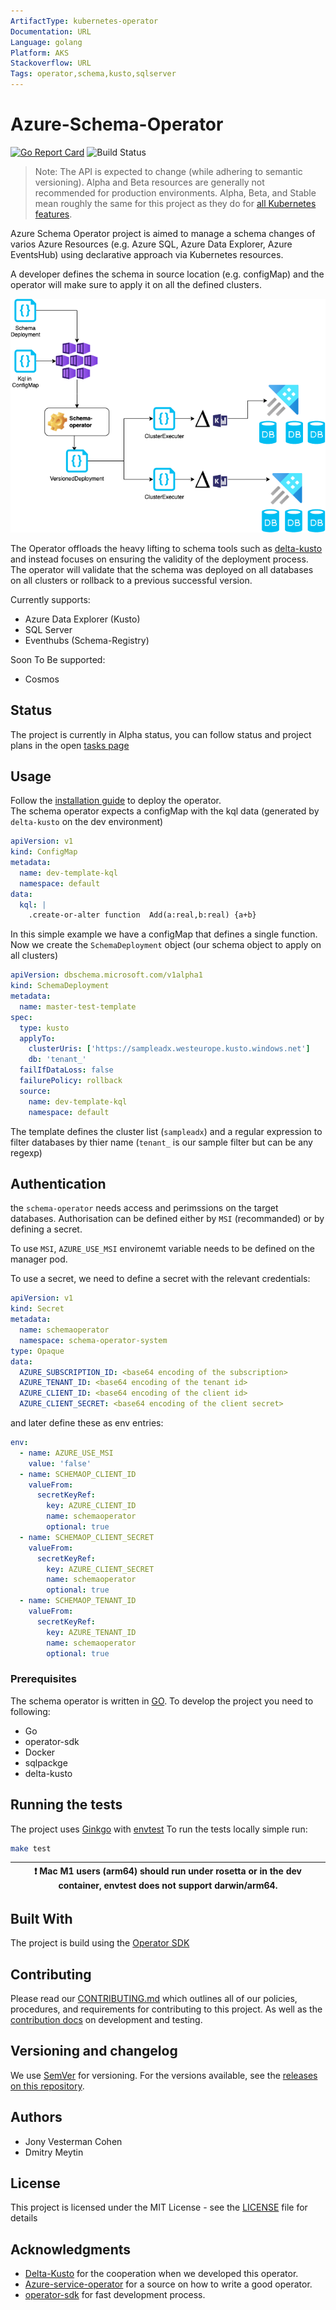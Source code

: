 ```yaml
---
ArtifactType: kubernetes-operator
Documentation: URL
Language: golang
Platform: AKS
Stackoverflow: URL
Tags: operator,schema,kusto,sqlserver
---
```


# Azure-Schema-Operator

[![Go Report Card](https://goreportcard.com/badge/github.com/Microsoft/azure-schema-operator)](https://goreportcard.com/report/github.com/Microsoft/azure-schema-operator)
![Build Status](https://github.com/Microsoft/azure-schema-operator/actions/workflows/live-validation.yml/badge.svg?branch=main)

> Note: The API is expected to change (while adhering to semantic versioning). Alpha and Beta resources are generally not recommended for production environments. Alpha, Beta, and Stable mean roughly the same for this project as they do for [all Kubernetes features](https://kubernetes.io/docs/reference/command-line-tools-reference/feature-gates/#feature-stages).

Azure Schema Operator project is aimed to manage a schema changes of varios Azure Resources (e.g. Azure SQL, Azure Data Explorer, Azure EventsHub) using declarative approach via Kubernetes resources.

A developer defines the schema in source location (e.g. configMap) and the
operator will make sure to apply it on all the defined clusters.

![Schema-Operator flow](docs/images/SchemaOperator.drawio.png)

The Operator offloads the heavy lifting to schema tools such as [delta-kusto](https://github.com/microsoft/delta-kusto)
and instead focuses on ensuring the validity of the deployment process.  
The operator will validate that the schema was deployed on all databases on all clusters or rollback to a previous successful version.

Currently supports:

- Azure Data Explorer (Kusto)
- SQL Server
- Eventhubs (Schema-Registry)

Soon To Be supported:

- Cosmos

## Status

The project is currently in Alpha status, you can follow status and project plans in the open [tasks page](/docs/Tasks.md)

## Usage

Follow the [installation guide](/docs/Install.md) to deploy the operator.  
The schema operator expects a configMap with the kql data (generated by `delta-kusto` on the dev environment)

```yaml
apiVersion: v1
kind: ConfigMap
metadata:
  name: dev-template-kql
  namespace: default
data:
  kql: |
    .create-or-alter function  Add(a:real,b:real) {a+b}
```

In this simple example we have a configMap that defines a single function.
Now we create the `SchemaDeployment` object (our schema object to apply on all clusters)

```yaml
apiVersion: dbschema.microsoft.com/v1alpha1
kind: SchemaDeployment
metadata:
  name: master-test-template
spec:
  type: kusto
  applyTo:
    clusterUris: ['https://sampleadx.westeurope.kusto.windows.net']
    db: 'tenant_'
  failIfDataLoss: false
  failurePolicy: rollback
  source:
    name: dev-template-kql
    namespace: default
```

The template defines the cluster list (`sampleadx`) and a regular expression
 to filter databases by thier name (`tenant_` is our sample filter but can be any regexp)

## Authentication

the `schema-operator` needs access and perimssions on the target databases.
Authorisation can be defined either by `MSI` (recommanded) or by defining a secret.

To use `MSI`, `AZURE_USE_MSI` environemt variable needs to be defined on the manager pod.

To use a secret, we need to define a secret with the relevant credentials:

```yaml
apiVersion: v1
kind: Secret
metadata:
  name: schemaoperator
  namespace: schema-operator-system
type: Opaque
data:
  AZURE_SUBSCRIPTION_ID: <base64 encoding of the subscription>
  AZURE_TENANT_ID: <base64 encoding of the tenant id>
  AZURE_CLIENT_ID: <base64 encoding of the client id>
  AZURE_CLIENT_SECRET: <base64 encoding of the client secret>

```

and later define these as env entries:

```yaml
env:
  - name: AZURE_USE_MSI
    value: 'false'
  - name: SCHEMAOP_CLIENT_ID
    valueFrom:
      secretKeyRef:
        key: AZURE_CLIENT_ID
        name: schemaoperator
        optional: true
  - name: SCHEMAOP_CLIENT_SECRET
    valueFrom:
      secretKeyRef:
        key: AZURE_CLIENT_SECRET
        name: schemaoperator
        optional: true
  - name: SCHEMAOP_TENANT_ID
    valueFrom:
      secretKeyRef:
        key: AZURE_TENANT_ID
        name: schemaoperator
        optional: true
```

### Prerequisites

The schema operator is written in [GO](https://go.dev).
To develop the project you need to following:

- Go
- operator-sdk
- Docker
- sqlpackge
- delta-kusto

## Running the tests

The project uses [Ginkgo](https://github.com/onsi/ginkgo) with [envtest](https://pkg.go.dev/sigs.k8s.io/controller-runtime@v0.11.0/pkg/envtest)
To run the tests locally simple run:

```bash
make test
```

| :exclamation:  Mac M1 users (arm64) should run under rosetta or in the dev container, envtest does not support darwin/arm64. |
|------------------------------------------------------------------------------------------------------------------------------|

## Built With

The project is build using the [Operator SDK](https://github.com/operator-framework/operator-sdk)

## Contributing

Please read our [CONTRIBUTING.md](CONTRIBUTING.md) which outlines all of our policies, procedures, and requirements for contributing to this project.
As well as the [contribution docs](https://github.com/Microsoft/azure-schema-operator/contributing) on development and testing.

## Versioning and changelog

We use [SemVer](http://semver.org/) for versioning. For the versions available, see the [releases on this repository](https://github.com/microsoft/azure-schema-operator/releases).

## Authors

- Jony Vesterman Cohen
- Dmitry Meytin

## License

This project is licensed under the MIT License - see the [LICENSE](LICENSE) file for details

## Acknowledgments

- [Delta-Kusto](https://github.com/microsoft/delta-kusto) for the cooperation when we developed this operator.
- [Azure-service-operator](https://github.com/Azure/azure-service-operator) for a source on how to write a good operator.  
- [operator-sdk](https://sdk.operatorframework.io) for fast development process.  
